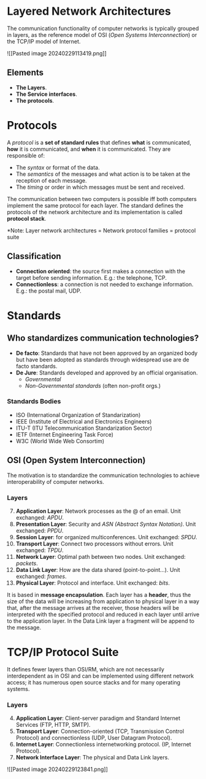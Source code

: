 # Layered Network Architectures
The communication functionality of computer networks is typically grouped in layers, as the reference model of OSI (*Open Systems Interconnection*) or the TCP/IP model of Internet.

![[Pasted image 20240229113419.png]]

## Elements
- **The Layers**.
- **The Service interfaces**.
- **The protocols**.

# Protocols
A *protocol* is a **set of standard rules** that defines **what** is communicated, **how** it is communicated, and **when** it is communicated. They are responsible of:
- The *syntax* or format of the data.
- The *semantics* of the messages and what action is to be taken at the reception of each message.
- The *timing* or order in which messages must be sent and received.

The communication between two computers is possible iff both computers implement the same protocol for each layer. The standard defines the protocols of the network architecture and its implementation is called **protocol stack**.

\*Note: Layer network architectures = Network protocol families = protocol suite

## Classification
- **Connection oriented**: the source first makes a connection with the target before sending information. E.g.: the telephone, TCP.
- **Connectionless**: a connection is not needed to exchange information. E.g.: the postal mail, UDP.

# Standards
## Who standardizes communication technologies?
- **De facto**: Standards that have not been approved by an organized body but have been adopted as standards through widespread use are de facto standards.
- **De Jure**: Standards developed and approved by an official organisation.
	- *Governmental*
	- *Non-Governmental standards* (often non-profit orgs.)

### Standards Bodies
- ISO (International Organization of Standarization)
- IEEE (Institute of Electrical and Electronics Engineers)
- ITU-T (ITU Telecommunication Standarization Sector)
- IETF (Internet Engineering Task Force)
- W3C (World Wide Web Consortim)
## OSI (Open System Interconnection)
The motivation is to standardize the communication technologies to achieve interoperability of computer networks.

### Layers
7. **Application Layer**: Network processes as the @ of an email. Unit exchanged: *APDU*.
6. **Presentation Layer**: Security and *ASN (Abstract Syntax Notation)*. Unit exchanged: *PPDU*.
5. **Session Layer**: for organized multiconferences. Unit exchanged: *SPDU*. 
4. **Transport Layer**: Connect two processors without errors. Unit exchanged: *TPDU*.
3. **Network Layer**: Optimal path between two nodes. Unit exchanged: *packets*.
2. **Data Link Layer**: How are the data shared (point-to-point...). Unit exchanged: *frames*.
1. **Physical Layer**: Protocol and interface. Unit exchanged: *bits*.

It is based in **message encapsulation**. Each layer has a **header**, thus the size of the data will be increasing from application to physical layer in a way that, after the message arrives at the receiver, those headers will be interpreted with the specified protocol and reduced in each layer until arrive to the application layer. In the Data Link layer a fragment will be append to the message.

# TCP/IP Protocol Suite
It defines fewer layers than OSI/RM, which are not necessarily interdependent as in OSI and can be implemented using different network access; it has numerous open source stacks and for many operating systems. 

### Layers
4. **Application Layer**: Client-server paradigm and Standard Internet Services (FTP, HTTP, SMTP).
3. **Transport Layer**: Connection-oriented (TCP, Transmission Control Protocol) and connectionless (UDP, User Datagram Protocol).
2. **Internet Layer**: Connectionless internetworking protocol. (IP, Internet Protocol).
1. **Network Interface Layer**: The physical and Data Link layers.

![[Pasted image 20240229123841.png]]
